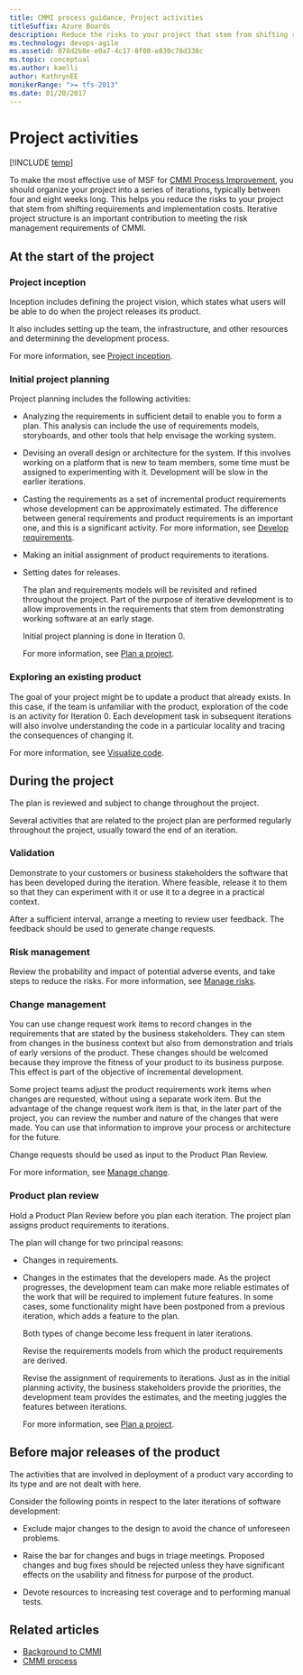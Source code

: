 ```yaml
---
title: CMMI process guidance, Project activities
titleSuffix: Azure Boards
description: Reduce the risks to your project that stem from shifting requirements and implementation costs
ms.technology: devops-agile
ms.assetid: 078d2b8e-e0a7-4c17-8f00-e830c78d338c
ms.topic: conceptual
ms.author: kaelli
author: KathrynEE
monikerRange: ">= tfs-2013"
ms.date: 01/20/2017
---
```


# Project activities

[!INCLUDE [temp](../../../includes/version-vsts-tfs-all-versions.md)]

To make the most effective use of MSF for [CMMI Process Improvement](guidance-background-to-cmmi.md), you should organize your project into a series of iterations, typically between four and eight weeks long. This helps you reduce the risks to your project that stem from shifting requirements and implementation costs. Iterative project structure is an important contribution to meeting the risk management requirements of CMMI.

## At the start of the project

### Project inception

Inception includes defining the project vision, which states what users will be able to do when the project releases its product.

It also includes setting up the team, the infrastructure, and other resources and determining the development process.

For more information, see [Project inception](guidance-project-inception.md).

### Initial project planning

Project planning includes the following activities:

- Analyzing the requirements in sufficient detail to enable you to form a plan. This analysis can include the use of requirements models, storyboards, and other tools that help envisage the working system.

- Devising an overall design or architecture for the system. If this involves working on a platform that is new to team members, some time must be assigned to experimenting with it. Development will be slow in the earlier iterations.

- Casting the requirements as a set of incremental product requirements whose development can be approximately estimated. The difference between general requirements and product requirements is an important one, and this is a significant activity. For more information, see [Develop requirements](guidance-develop-requirements.md).

- Making an initial assignment of product requirements to iterations.

- Setting dates for releases.

  The plan and requirements models will be revisited and refined throughout the project. Part of the purpose of iterative development is to allow improvements in the requirements that stem from demonstrating working software at an early stage.

  Initial project planning is done in Iteration 0.

  For more information, see [Plan a project](guidance-plan-a-project-cmmi.md).

### Exploring an existing product

The goal of your project might be to update a product that already exists. In this case, if the team is unfamiliar with the product, exploration of the code is an activity for Iteration 0. Each development task in subsequent iterations will also involve understanding the code in a particular locality and tracing the consequences of changing it.

For more information, see [Visualize code](https://msdn.microsoft.com/library/dd409365).

## During the project

The plan is reviewed and subject to change throughout the project.

Several activities that are related to the project plan are performed regularly throughout the project, usually toward the end of an iteration.

### Validation

Demonstrate to your customers or business stakeholders the software that has been developed during the iteration. Where feasible, release it to them so that they can experiment with it or use it to a degree in a practical context.

After a sufficient interval, arrange a meeting to review user feedback. The feedback should be used to generate change requests.

### Risk management

Review the probability and impact of potential adverse events, and take steps to reduce the risks. For more information, see [Manage risks](guidance-manage-risks.md).

### Change management

You can use change request work items to record changes in the requirements that are stated by the business stakeholders. They can stem from changes in the business context but also from demonstration and trials of early versions of the product. These changes should be welcomed because they improve the fitness of your product to its business purpose. This effect is part of the objective of incremental development.

Some project teams adjust the product requirements work items when changes are requested, without using a separate work item. But the advantage of the change request work item is that, in the later part of the project, you can review the number and nature of the changes that were made. You can use that information to improve your process or architecture for the future.

Change requests should be used as input to the Product Plan Review.

For more information, see [Manage change](guidance-manage-change.md).

### Product plan review

Hold a Product Plan Review before you plan each iteration. The project plan assigns product requirements to iterations.

The plan will change for two principal reasons:

- Changes in requirements.

- Changes in the estimates that the developers made. As the project progresses, the development team can make more reliable estimates of the work that will be required to implement future features. In some cases, some functionality might have been postponed from a previous iteration, which adds a feature to the plan.

  Both types of change become less frequent in later iterations.

  Revise the requirements models from which the product requirements are derived.

  Revise the assignment of requirements to iterations. Just as in the initial planning activity, the business stakeholders provide the priorities, the development team provides the estimates, and the meeting juggles the features between iterations.

  For more information, see [Plan a project](guidance-plan-a-project-cmmi.md).

## Before major releases of the product

The activities that are involved in deployment of a product vary according to its type and are not dealt with here.

Consider the following points in respect to the later iterations of software development:

- Exclude major changes to the design to avoid the chance of unforeseen problems.

- Raise the bar for changes and bugs in triage meetings. Proposed changes and bug fixes should be rejected unless they have significant effects on the usability and fitness for purpose of the product.

- Devote resources to increasing test coverage and to performing manual tests.

## Related articles

- [Background to CMMI](guidance-background-to-cmmi.md)
- [CMMI process](../cmmi-process.md)
